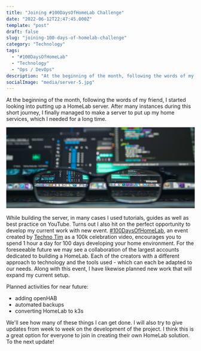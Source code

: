 ```yaml
---
title: "Joining #100DaysOfHomeLab Challenge" 
date: "2022-06-12T22:47:45.000Z"
template: "post"
draft: false
slug: "joining-100-days-of-homelab-challenge"
category: "Technology"
tags:
  - "#100DaysOfHomeLab"
  - "Technology"
  - "Ops / DevOps"
description: "At the beginning of the month, following the words of my friend, I started looking into putting up a HomeLab server. After many instances during this short journey, I finally managed to make a server to put up my home services, which I needed for a long time"
socialImage: "media/server-5.jpg"
---
```

At the beginning of the month, following the words of my friend, I started looking into putting up a HomeLab server. After many instances during this short journey, I finally managed to make a server to put up my home services, which I needed for a long time.

![Joining #100DaysOfHomeLab Challenge](/media/server-5.jpg)

While building the server, in many cases I used tutorials, guides as well as best practice on YouTube. Turns out I also hit on the perfect opportunity to develop my current work with new event. [#100DaysOfHomeLab](https://100daysofhomelab.com/), an event created by [Techno Tim](https://www.youtube.com/watch?v=bwDVW_ifkBU) as a 100k celebration video, encourages you to spend 1 hour a day for 100 days developing your home environment. For the foreseeable future we may see a collaboration of the largest accounts dedicated to building a HomeLab. Each of the creators with a different approach to technology and the tools used - which can each be adapted to our needs. Along with this event, I have likewise planned new work that will expand my current setup.

Planned activities for near future:
- adding openHAB
- automated backups
- converting HomeLab to k3s

We'll see how many of these things I can get done. I will also try to give updates from week to week on the development of the project. I think this is a great option for everyone to join in creating their own HomeLab solution. To the next update!

